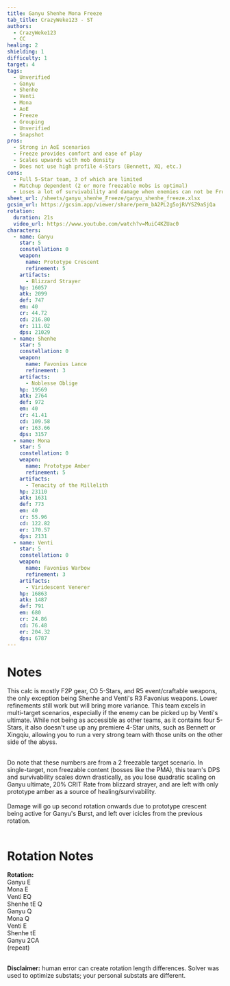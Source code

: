 ```yaml
---
title: Ganyu Shenhe Mona Freeze
tab_title: CrazyWeke123 - ST
authors:
  - CrazyWeke123
  - CC
healing: 2
shielding: 1
difficulty: 1
target: 4
tags:
  - Unverified
  - Ganyu
  - Shenhe
  - Venti
  - Mona
  - AoE
  - Freeze
  - Grouping
  - Unverified
  - Snapshot
pros:
  - Strong in AoE scenarios
  - Freeze provides comfort and ease of play
  - Scales upwards with mob density
  - Does not use high profile 4-Stars (Bennett, XQ, etc.)
cons:
  - Full 5-Star team, 3 of which are limited
  - Matchup dependent (2 or more freezable mobs is optimal)
  - Loses a lot of survivability and damage when enemies can not be Frozen
sheet_url: /sheets/ganyu_shenhe_Freeze/ganyu_shenhe_freeze.xlsx
gcsim_url: https://gcsim.app/viewer/share/perm_bA2PL2g5ojRVYSZ9aSjQa
rotation:
  duration: 21s
  video_url: https://www.youtube.com/watch?v=MuiC4KZUac0
characters:
  - name: Ganyu
    star: 5
    constellation: 0
    weapon:
      name: Prototype Crescent
      refinement: 5
    artifacts:
      - Blizzard Strayer
    hp: 16057
    atk: 2099
    def: 747
    em: 40
    cr: 44.72
    cd: 216.80
    er: 111.02
    dps: 21029
  - name: Shenhe
    star: 5
    constellation: 0
    weapon:
      name: Favonius Lance
      refinement: 3
    artifacts:
      - Noblesse Oblige
    hp: 19569
    atk: 2764
    def: 972
    em: 40
    cr: 41.41
    cd: 109.58
    er: 163.66
    dps: 3157
  - name: Mona
    star: 5
    constellation: 0
    weapon:
      name: Prototype Amber
      refinement: 5
    artifacts:
      - Tenacity of the Millelith 
    hp: 23110
    atk: 1631
    def: 773
    em: 40
    cr: 55.96
    cd: 122.82
    er: 170.57
    dps: 2131
  - name: Venti
    star: 5
    constellation: 0
    weapon:
      name: Favonius Warbow
      refinement: 3
    artifacts:
      - Viridescent Venerer
    hp: 16863
    atk: 1487
    def: 791
    em: 680
    cr: 24.86
    cd: 76.48
    er: 204.32
    dps: 6787
---
```


# **Notes**

This calc is mostly F2P gear, C0 5-Stars, and R5 event/craftable weapons, the only exception being Shenhe and Venti's R3 Favonius weapons. Lower refinements still work but will bring more variance. This team excels in multi-target scenarios, especially if the enemy can be picked up by Venti's ultimate. While not being as accessible as other teams, as it contains four 5-Stars, it also doesn't use up any premiere 4-Star units, such as Bennett or Xingqiu, allowing you to run a very strong team with those units on the other side of the abyss.
<br></br>

Do note that these numbers are from a 2 freezable target scenario. In single-target, non freezable content (bosses like the PMA), this team's DPS and survivability scales down drastically, as you lose quadratic scaling on Ganyu ultimate, 20% CRIT Rate from blizzard strayer, and are left with only prototype amber as a source of healing/survivability.
<br></br>
Damage will go up second rotation onwards due to prototype crescent being active for Ganyu's Burst, and left over icicles from the previous rotation.
<br></br>
# **Rotation Notes**

**Rotation:**  
Ganyu E  
Mona E  
Venti EQ  
Shenhe tE Q  
Ganyu Q   
Mona Q  
Venti E  
Shenhe tE  
Ganyu 2CA  
(repeat)
<br></br>

**Disclaimer:** human error can create rotation length differences. Solver was used to optimize substats; your personal substats are different.
